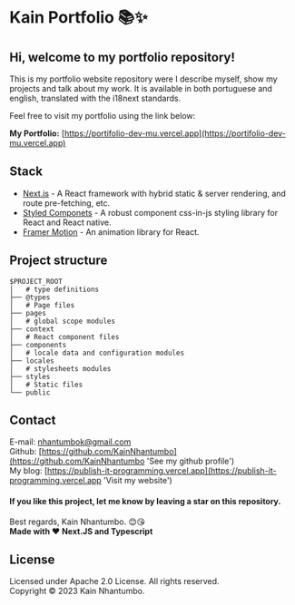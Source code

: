 # Kain Portfolio 📚✨

## Hi, welcome to my portfolio repository!

This is my portfolio website repository were I describe myself, show my projects and talk about my work. It is available in both portuguese and english, translated with the i18next standards.

Feel free to visit my portfolio using the link below:

**My Portfolio:** [https://portifolio-dev-mu.vercel.app](https://portifolio-dev-mu.vercel.app)

## Stack

- [Next.js](https://nextjs.org/) - A React framework with hybrid static & server rendering, and route pre-fetching, etc.
- [Styled Componets](https://styled-components.com/) - A robust component css-in-js styling library for React and React native.
- [Framer Motion](https://www.framer.com/motion/) - An animation library for React.

## Project structure

```
$PROJECT_ROOT
│   # type definitions
├── @types
│   # Page files
├── pages
│   # global scope modules
├── context
│   # React component files
├── components
│   # locale data and configuration modules
├── locales
│   # stylesheets modules
├── styles
│   # Static files
└── public
```

## Contact

E-mail: [nhantumbok@gmail.com](nhantumbok@gmail.com 'Send an e-mail')\
Github: [https://github.com/KainNhantumbo](https://github.com/KainNhantumbo 'See my github profile')  
My blog: [https://publish-it-programming.vercel.app](https://publish-it-programming.vercel.app 'Visit my website')


#### If you like this project, let me know by leaving a star on this repository.

Best regards, Kain Nhantumbo. 😊😘\
**Made with ❤ Next.JS and Typescript**


## License

Licensed under Apache 2.0 License. All rights reserved.\
Copyright &copy; 2023 Kain Nhantumbo.

